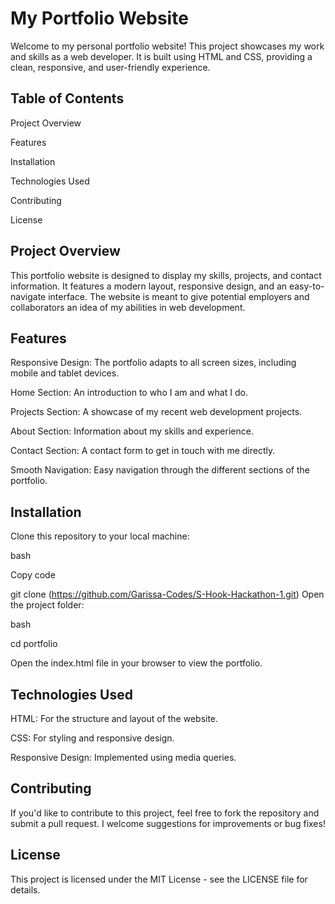 # My Portfolio Website

Welcome to my personal portfolio website! This project showcases my work and skills as a web developer. It is built using HTML and CSS, providing a clean, responsive, and user-friendly experience.

## Table of Contents

Project Overview

Features

Installation

Technologies Used

Contributing

License

## Project Overview

This portfolio website is designed to display my skills, projects, and contact information. It features a modern layout, responsive design, and an easy-to-navigate interface. The website is meant to give potential employers and collaborators an idea of my abilities in web development.

## Features

Responsive Design: The portfolio adapts to all screen sizes, including mobile and tablet devices.

Home Section: An introduction to who I am and what I do.

Projects Section: A showcase of my recent web development projects.

About Section: Information about my skills and experience.

Contact Section: A contact form to get in touch with me directly.

Smooth Navigation: Easy navigation through the different sections of the portfolio.

## Installation

Clone this repository to your local machine:

bash

Copy code

git clone (<https://github.com/Garissa-Codes/S-Hook-Hackathon-1.git>)
Open the project folder:

bash

cd portfolio

Open the index.html file in your browser to view the portfolio.

## Technologies Used

HTML: For the structure and layout of the website.

CSS: For styling and responsive design.

Responsive Design: Implemented using media queries.

## Contributing

If you'd like to contribute to this project, feel free to fork the repository and submit a pull request. I welcome suggestions for improvements or bug fixes!

## License

This project is licensed under the MIT License - see the LICENSE file for details.
